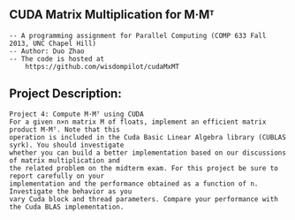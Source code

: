 CUDA Matrix Multiplication for M·Mᵀ
--------------------------------------------------------------------------------------------------
	-- A programming assignment for Parallel Computing (COMP 633 Fall 2013, UNC Chapel Hill)
	-- Author: Duo Zhao
	-- The code is hosted at 
		https://github.com/wisdompilot/cudaMxMT

Project Description: 
--------------------------------------------------------------------------------------------------
	Project 4: Compute M·Mᵀ using CUDA 
	For a given n×n matrix M of floats, implement an efficient matrix product M·Mᵀ. Note that this 
	operation is included in the Cuda Basic Linear Algebra library (CUBLAS syrk). You should investigate
	whether you can build a better implementation based on our discussions of matrix multiplication and
	the related problem on the midterm exam. For this project be sure to report carefully on your
	implementation and the performance obtained as a function of n. Investigate the behavior as you 
	vary Cuda block and thread parameters. Compare your performance with the Cuda BLAS implementation. 
	
